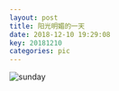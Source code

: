 ```yaml
---
layout: post
title: 阳光明媚的一天
date: 2018-12-10 19:29:08
key: 20181210
categories: pic
---
```


![sunday](/pic/sunday.jpeg)
